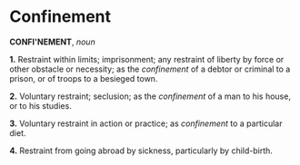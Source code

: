 # Confinement

**CONFI'NEMENT**, _noun_

**1.** Restraint within limits; imprisonment; any restraint of liberty by force or other obstacle or necessity; as the _confinement_ of a debtor or criminal to a prison, or of troops to a besieged town.

**2.** Voluntary restraint; seclusion; as the _confinement_ of a man to his house, or to his studies.

**3.** Voluntary restraint in action or practice; as _confinement_ to a particular diet.

**4.** Restraint from going abroad by sickness, particularly by child-birth.